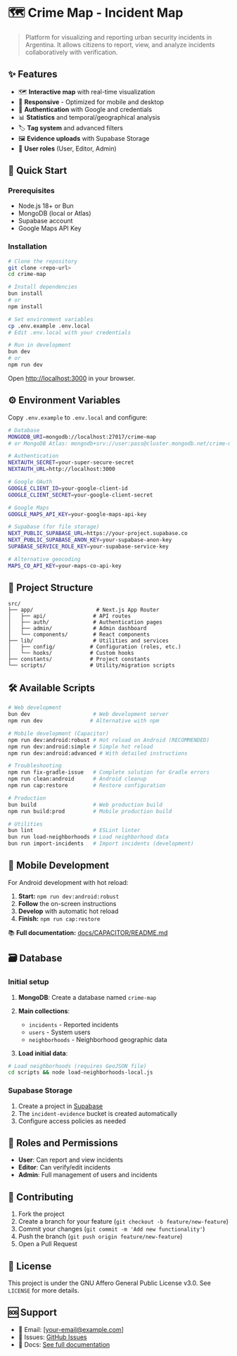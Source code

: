 # 🗺️ Crime Map - Incident Map

> Platform for visualizing and reporting urban security incidents in Argentina. It allows citizens to report, view, and analyze incidents collaboratively with verification.

## ✨ Features

- 🗺️ **Interactive map** with real-time visualization
- 📱 **Responsive** - Optimized for mobile and desktop
- 🔐 **Authentication** with Google and credentials
- 📊 **Statistics** and temporal/geographical analysis
- 🏷️ **Tag system** and advanced filters
- 🖼️ **Evidence uploads** with Supabase Storage
- 👥 **User roles** (User, Editor, Admin)

## 🚀 Quick Start

### Prerequisites
- Node.js 18+ or Bun
- MongoDB (local or Atlas)
- Supabase account
- Google Maps API Key

### Installation

```bash
# Clone the repository
git clone <repo-url>
cd crime-map

# Install dependencies
bun install
# or
npm install

# Set environment variables
cp .env.example .env.local
# Edit .env.local with your credentials

# Run in development
bun dev
# or
npm run dev
```

Open [http://localhost:3000](http://localhost:3000) in your browser.

## ⚙️ Environment Variables

Copy `.env.example` to `.env.local` and configure:

```bash
# Database
MONGODB_URI=mongodb://localhost:27017/crime-map
# or MongoDB Atlas: mongodb+srv://user:pass@cluster.mongodb.net/crime-map

# Authentication
NEXTAUTH_SECRET=your-super-secure-secret
NEXTAUTH_URL=http://localhost:3000

# Google OAuth
GOOGLE_CLIENT_ID=your-google-client-id
GOOGLE_CLIENT_SECRET=your-google-client-secret

# Google Maps
GOOGLE_MAPS_API_KEY=your-google-maps-api-key

# Supabase (for file storage)
NEXT_PUBLIC_SUPABASE_URL=https://your-project.supabase.co
NEXT_PUBLIC_SUPABASE_ANON_KEY=your-supabase-anon-key
SUPABASE_SERVICE_ROLE_KEY=your-supabase-service-key

# Alternative geocoding
MAPS_CO_API_KEY=your-maps-co-api-key
```

## 📁 Project Structure

```
src/
├── app/                    # Next.js App Router
│   ├── api/               # API routes
│   ├── auth/              # Authentication pages
│   ├── admin/             # Admin dashboard
│   └── components/        # React components
├── lib/                   # Utilities and services
│   ├── config/           # Configuration (roles, etc.)
│   └── hooks/            # Custom hooks
├── constants/            # Project constants
└── scripts/              # Utility/migration scripts
```

## 🛠️ Available Scripts

```bash
# Web development
bun dev                    # Web development server
npm run dev               # Alternative with npm

# Mobile development (Capacitor)
npm run dev:android:robust # Hot reload on Android (RECOMMENDED)
npm run dev:android:simple # Simple hot reload
npm run dev:android:advanced # With detailed instructions

# Troubleshooting
npm run fix-gradle-issue   # Complete solution for Gradle errors
npm run clean:android      # Android cleanup
npm run cap:restore        # Restore configuration

# Production
bun build                  # Web production build
npm run build:prod         # Mobile production build

# Utilities
bun lint                   # ESLint linter
bun run load-neighborhoods # Load neighborhood data
bun run import-incidents   # Import incidents (development)
```

## 📱 Mobile Development

For Android development with hot reload:

1. **Start:** `npm run dev:android:robust`
2. **Follow** the on-screen instructions
3. **Develop** with automatic hot reload
4. **Finish:** `npm run cap:restore`

📚 **Full documentation:** [docs/CAPACITOR/README.md](docs/CAPACITOR/README.md)

## 🗃️ Database

### Initial setup

1. **MongoDB**: Create a database named `crime-map`
2. **Main collections**:
   - `incidents` - Reported incidents
   - `users` - System users
   - `neighborhoods` - Neighborhood geographic data

3. **Load initial data**:
```bash
# Load neighborhoods (requires GeoJSON file)
cd scripts && node load-neighborhoods-local.js
```

### Supabase Storage
1. Create a project in [Supabase](https://supabase.com)
2. The `incident-evidence` bucket is created automatically
3. Configure access policies as needed

## 🔐 Roles and Permissions

- **User**: Can report and view incidents
- **Editor**: Can verify/edit incidents
- **Admin**: Full management of users and incidents

## 🤝 Contributing

1. Fork the project
2. Create a branch for your feature (`git checkout -b feature/new-feature`)
3. Commit your changes (`git commit -m 'Add new functionality'`)
4. Push the branch (`git push origin feature/new-feature`)
5. Open a Pull Request

## 📄 License

This project is under the GNU Affero General Public License v3.0. See `LICENSE` for more details.

## 🆘 Support

- 📧 Email: [your-email@example.com]
- 🐛 Issues: [GitHub Issues](link-to-issues)
- 📖 Docs: [See full documentation](link-to-docs)

